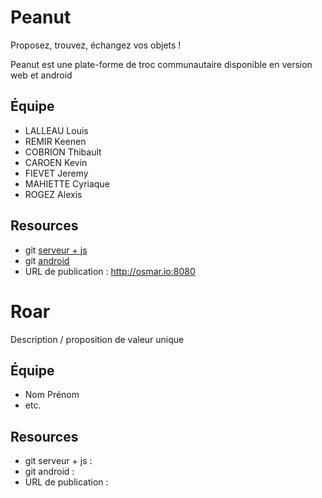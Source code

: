 # Peanut

Proposez, trouvez, échangez vos objets !

Peanut est une plate-forme de troc communautaire disponible en version web et android


## Équipe

* LALLEAU Louis
* REMIR Keenen
* COBRION Thibault
* CAROEN Kevin
* FIEVET Jeremy
* MAHIETTE Cyriaque
* ROGEZ Alexis

## Resources

* git [serveur + js](https://github.com/L0u15/agile2017)
* git [android](https://github.com/jeremy59710/appyTroc)
* URL de publication : http://osmar.io:8080

# Roar

Description / proposition de valeur unique

## Équipe

* Nom Prénom
* etc.

## Resources

* git serveur + js : 
* git android : 
* URL de publication : 
